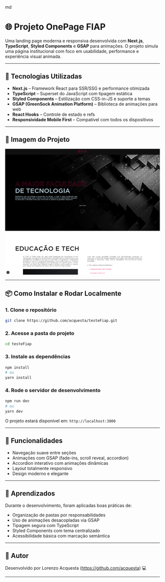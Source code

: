 
md
# 🌐 Projeto OnePage FIAP

Uma landing page moderna e responsiva desenvolvida com **Next.js**, **TypeScript**, **Styled Components** e **GSAP** para animações. O projeto simula uma página institucional com foco em usabilidade, performance e experiência visual animada.

---

## 🚀 Tecnologias Utilizadas

- **Next.js** – Framework React para SSR/SSG e performance otimizada  
- **TypeScript** – Superset do JavaScript com tipagem estática  
- **Styled Components** – Estilização com CSS-in-JS e suporte a temas  
- **GSAP (GreenSock Animation Platform)** – Biblioteca de animações para web  
- **React Hooks** – Controle de estado e refs  
- **Responsividade Mobile First** – Compatível com todos os dispositivos

---

## 📸 Imagem do Projeto

![Preview do Projeto](./public/preview.png)

---

## 📦 Como Instalar e Rodar Localmente

### 1. Clone o repositório

```bash
git clone https://github.com/acquesta/testeFiap.git
```

### 2. Acesse a pasta do projeto

```bash
cd testeFiap
```

### 3. Instale as dependências

```bash
npm install
# ou
yarn install
```

### 4. Rode o servidor de desenvolvimento

```bash
npm run dev
# ou
yarn dev
```

O projeto estará disponível em: `http://localhost:3000`

---

## 🧾 Funcionalidades

- Navegação suave entre seções
- Animações com GSAP (fade-ins, scroll reveal, accordion)
- Accordion interativo com animações dinâmicas
- Layout totalmente responsivo
- Design moderno e elegante

---

## 🧠 Aprendizados

Durante o desenvolvimento, foram aplicadas boas práticas de:
- Organização de pastas por responsabilidades
- Uso de animações desacopladas via GSAP
- Tipagem segura com TypeScript
- Styled Components com tema centralizado
- Acessibilidade básica com marcação semântica

---

## 📌 Autor

Desenvolvido por Lorenzo Acquesta (https://github.com/acquesta) 💻

---
